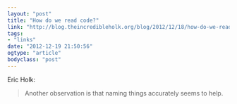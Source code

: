 ```yaml
---
layout: "post"
title: "How do we read code?"
link: "http://blog.theincredibleholk.org/blog/2012/12/18/how-do-we-read-code/"
tags: 
- "links"
date: "2012-12-19 21:50:56"
ogtype: "article"
bodyclass: "post"
---
```


Eric Holk:

> Another observation is that naming things accurately seems to help.